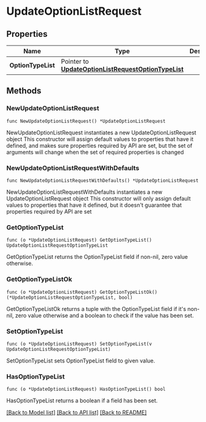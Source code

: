 # UpdateOptionListRequest

## Properties

Name | Type | Description | Notes
------------ | ------------- | ------------- | -------------
**OptionTypeList** | Pointer to [**UpdateOptionListRequestOptionTypeList**](UpdateOptionListRequestOptionTypeList.md) |  | [optional] 

## Methods

### NewUpdateOptionListRequest

`func NewUpdateOptionListRequest() *UpdateOptionListRequest`

NewUpdateOptionListRequest instantiates a new UpdateOptionListRequest object
This constructor will assign default values to properties that have it defined,
and makes sure properties required by API are set, but the set of arguments
will change when the set of required properties is changed

### NewUpdateOptionListRequestWithDefaults

`func NewUpdateOptionListRequestWithDefaults() *UpdateOptionListRequest`

NewUpdateOptionListRequestWithDefaults instantiates a new UpdateOptionListRequest object
This constructor will only assign default values to properties that have it defined,
but it doesn't guarantee that properties required by API are set

### GetOptionTypeList

`func (o *UpdateOptionListRequest) GetOptionTypeList() UpdateOptionListRequestOptionTypeList`

GetOptionTypeList returns the OptionTypeList field if non-nil, zero value otherwise.

### GetOptionTypeListOk

`func (o *UpdateOptionListRequest) GetOptionTypeListOk() (*UpdateOptionListRequestOptionTypeList, bool)`

GetOptionTypeListOk returns a tuple with the OptionTypeList field if it's non-nil, zero value otherwise
and a boolean to check if the value has been set.

### SetOptionTypeList

`func (o *UpdateOptionListRequest) SetOptionTypeList(v UpdateOptionListRequestOptionTypeList)`

SetOptionTypeList sets OptionTypeList field to given value.

### HasOptionTypeList

`func (o *UpdateOptionListRequest) HasOptionTypeList() bool`

HasOptionTypeList returns a boolean if a field has been set.


[[Back to Model list]](../README.md#documentation-for-models) [[Back to API list]](../README.md#documentation-for-api-endpoints) [[Back to README]](../README.md)


